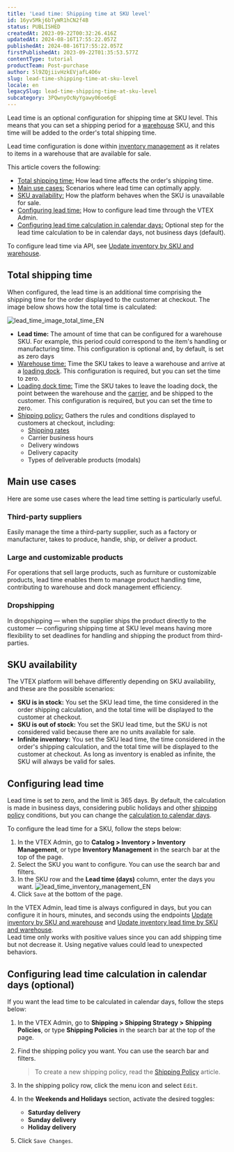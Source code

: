 ```yaml
---
title: 'Lead time: Shipping time at SKU level'
id: 16yv5Mkj6bTyWR1hCN2f4B
status: PUBLISHED
createdAt: 2023-09-22T00:32:26.416Z
updatedAt: 2024-08-16T17:55:22.057Z
publishedAt: 2024-08-16T17:55:22.057Z
firstPublishedAt: 2023-09-22T01:35:53.577Z
contentType: tutorial
productTeam: Post-purchase
author: 5l9ZQjiivHzkEVjafL4O6v
slug: lead-time-shipping-time-at-sku-level
locale: en
legacySlug: lead-time-shipping-time-at-sku-level
subcategory: 3PQwnyOcNyYgawy06oe6gE
---
```


Lead time is an optional configuration for shipping time at SKU level. This means that you can set a shipping period for a [warehouse](https://help.vtex.com/en/tutorial/estoque--6oIxvsVDTtGpO7y6zwhGpb) SKU, and this time will be added to the order's total shipping time.

Lead time configuration is done within [inventory management](https://help.vtex.com/en/tutorial/gerenciar-inventario--tutorials_139) as it relates to items in a warehouse that are available for sale.

This article covers the following:

- [Total shipping time:](#total-shipping-time) How lead time affects the order's shipping time.
- [Main use cases:](#main-use-cases) Scenarios where lead time can optimally apply.
- [SKU availability:](#sku-availability) How the platform behaves when the SKU is unavailable for sale.
- [Configuring lead time:](#configuring-lead-time) How to configure lead time through the VTEX Admin.
- [Configuring lead time calculation in calendar days:](#configuring-lead-time-calculation-in-calendar-days-optional) Optional step for the lead time calculation to be in calendar days, not business days (default).

<div class = "alert alert-info">
To configure lead time via API, see <a href="https://developers.vtex.com/docs/api-reference/logistics-api#put-/api/logistics/pvt/inventory/skus/-skuId-/warehouses/-warehouseId-">Update inventory by SKU and warehouse</a>.
</div>

## Total shipping time

When configured, the lead time is an additional time comprising the shipping time for the order displayed to the customer at checkout. The image below shows how the total time is calculated:

![lead_time_image_total_time_EN](https://images.ctfassets.net/alneenqid6w5/WDlW2CzaAKl3KtzzsgGwc/8a3f64f6c30a7a513bb98d0c97b355a3/lead_time_image_total_time_EN.png)

- **Lead time:** The amount of time that can be configured for a warehouse SKU. For example, this period could correspond to the item's handling or manufacturing time. This configuration is optional and, by default, is set as zero days
- [Warehouse time:](https://help.vtex.com/en/tutorial/gerenciar-estoque--tutorials_137) Time the SKU takes to leave a warehouse and arrive at a [loading dock](https://help.vtex.com/en/tutorial/doca--5DY8xHEjOLYDVL41Urd5qj). This configuration is required, but you can set the time to zero.
- [Loading dock time:](https://help.vtex.com/en/tutorial/gerenciar-doca--7K3FultD8I2cuuA6iyGEiW) Time the SKU takes to leave the loading dock, the point between the warehouse and the [carrier](https://help.vtex.com/en/tutorial/transportadoras-na-vtex--7u9duMD5UQa2QQwukAWMcE), and be shipped to the customer. This configuration is required, but you can set the time to zero.
- [Shipping policy:](https://help.vtex.com/en/tutorial/politica-de-envio--tutorials_140) Gathers the rules and conditions displayed to customers at checkout, including:
    - [Shipping rates](https://help.vtex.com/en/tutorial/planilha-de-frete--tutorials_127)
    - Carrier business hours
    - Delivery windows
    - Delivery capacity
    - Types of deliverable products (modals)

## Main use cases

Here are some use cases where the lead time setting is particularly useful.

### Third-party suppliers

Easily manage the time a third-party supplier, such as a factory or manufacturer, takes to produce, handle, ship, or deliver a product.

### Large and customizable products

For operations that sell large products, such as furniture or customizable products, lead time enables them to manage product handling time, contributing to warehouse and dock management efficiency.

### Dropshipping

In dropshipping — when the supplier ships the product directly to the customer — configuring shipping time at SKU level means having more flexibility to set deadlines for handling and shipping the product from third-parties.

## SKU availability

The VTEX platform will behave differently depending on SKU availability, and these are the possible scenarios:

- <i class="far fa-check-circle"></i> **SKU is in stock:** You set the SKU lead time, the time considered in the order shipping calculation, and the total time will be displayed to the customer at checkout.
- <i class="fas fa-times"></i> **SKU is out of stock:** You set the SKU lead time, but the SKU is not considered valid because there are no units available for sale.
- <i class="far fa-check-circle"></i> **Infinite inventory:** You set the SKU lead time, the time considered in the order's shipping calculation, and the total time will be displayed to the customer at checkout. As long as inventory is enabled as infinite, the SKU will always be valid for sales.

## Configuring lead time

Lead time is set to zero, and the limit is 365 days. By default, the calculation is made in business days, considering public holidays and other [shipping policy](https://help.vtex.com/en/tutorial/politica-de-envio--tutorials_140) conditions, but you can change the [calculation to calendar days](#configuring-lead-time-calculation-in-calendar-days-optional).

To configure the lead time for a SKU, follow the steps below:

1. In the VTEX Admin, go to **Catalog > Inventory > Inventory Management**, or type **Inventory Management** in the search bar at the top of the page.
2. Select the SKU you want to configure. You can use the search bar and filters.
3. In the SKU row and the **Lead time (days)** column, enter the days you want.
  ![lead_time_inventory_management_EN](https://images.ctfassets.net/alneenqid6w5/mfWUVzj7tgHMQxJTnVjGX/34a3c9f845038312b1b3cdb273102562/lead_time_inventory_management_EN.png)
4. Click `Save` at the bottom of the page.

<div class = "alert alert-info">
In the VTEX Admin, lead time is always configured in days, but you can configure it in hours, minutes, and seconds using the endpoints <a href="https://developers.vtex.com/docs/api-reference/logistics-api#put-/api/logistics/pvt/inventory/skus/-skuId-/warehouses/-warehouseId-">Update inventory by SKU and warehouse</a> and <a href="https://developers.vtex.com/docs/api-reference/logistics-api#patch-/api/logistics/pvt/inventory/skus/-skuId-/warehouses/-warehouseId-/lead-time">Update inventory lead time by SKU and warehouse</a>.
</div>

<div class="alert alert-warning">
Lead time only works with positive values since you can add shipping time but not decrease it. Using negative values could lead to unexpected behaviors.
</div>

## Configuring lead time calculation in calendar days (optional)

If you want the lead time to be calculated in calendar days, follow the steps below:

1. In the VTEX Admin, go to **Shipping > Shipping Strategy > Shipping Policies**, or type **Shipping Policies** in the search bar at the top of the page.
2. Find the shipping policy you want. You can use the search bar and filters.
    > To create a new shipping policy, read the [Shipping Policy](https://help.vtex.com/en/tutorial/politica-de-envio--tutorials_140) article.
3. In the shipping policy row, click the <i class="fas fa-ellipsis-v"></i> menu icon and select `Edit`.
4. In the **Weekends and Holidays** section, activate the desired toggles:
    - <i class="fas fa-toggle-on"></i> **Saturday delivery**
    - <i class="fas fa-toggle-on"></i> **Sunday delivery**
    - <i class="fas fa-toggle-on"></i> **Holiday delivery**

5. Click `Save Changes`.

